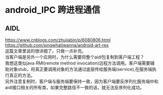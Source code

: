 # android_IPC 跨进程通信
## AIDL 
https://www.cnblogs.com/zhujiabin/p/6080806.html  
https://github.com/singwhatiwanna/android-art-res  
这篇文章里说的很详细了。只做一点补充。  
当客户端是另外一个应用时，为什么需要将整个aidl包复制到客户端工程？  
我想这类似java RMI(remote method invocation)远程方法调用。客户端需要辅助对象stub，将真正要调用对象的方法通过底层传给服务端(service),在服务端执行真正的方法。  
另外注意复制时，客户端与服务端要保持一致，因为客户端要反序列化服务端中和aidl接口相关的所有类，如果完整路径不一致的话，就无法反序列化成功。


